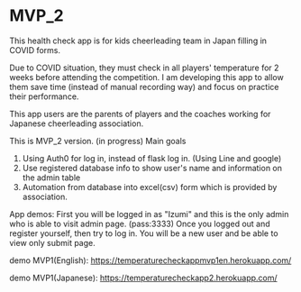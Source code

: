 # MVP_2
This health check app is for kids cheerleading team in Japan filling in COVID forms.

Due to COVID situation, they must check in all players' temperature for 2 weeks before attending the competition. I am developing this app to allow them save time (instead of manual recording way) and focus on practice their performance.

This app users are the parents of players and the coaches working for Japanese cheerleading association.


This is MVP_2 version. (in progress)
Main goals
1. Using Auth0 for log in, instead of flask log in. (Using Line and google)
2. Use registered database info to show user's name and information on the admin table
3. Automation from database into excel(csv) form which is provided by association.

App demos:
First you will be logged in as "Izumi" and this is the only admin who is able to visit admin page. (pass:3333)
Once you logged out and register yourself, then try to log in. You will be a new user and be able to view only submit page.


demo MVP1(English): https://temperaturecheckappmvp1en.herokuapp.com/

demo MVP1(Japanese): https://temperaturecheckapp2.herokuapp.com/
